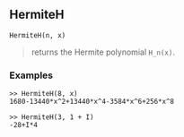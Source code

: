 ## HermiteH

```
HermiteH(n, x)
```

> returns the Hermite polynomial `H_n(x)`.
 
### Examples
```   
>> HermiteH(8, x)    
1680-13440*x^2+13440*x^4-3584*x^6+256*x^8 
 
>> HermiteH(3, 1 + I)
-28+I*4    
```
    